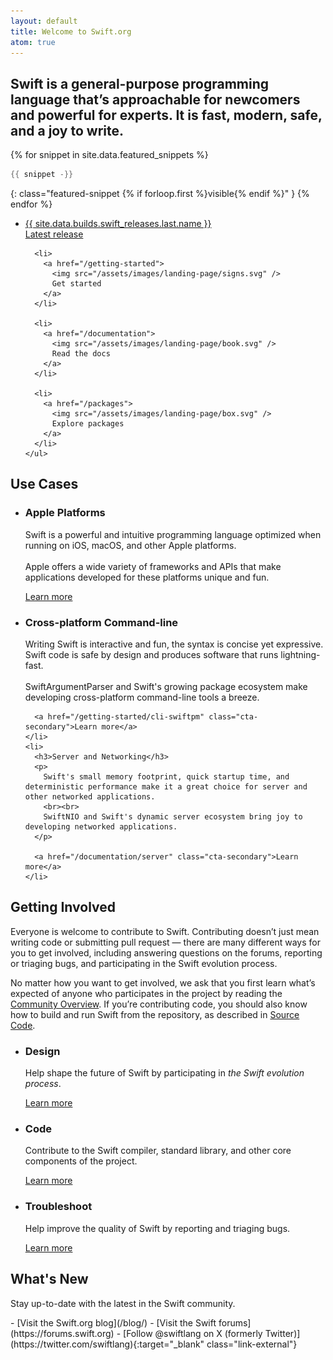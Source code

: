 ```yaml
---
layout: default
title: Welcome to Swift.org
atom: true
---
```


<article class="page-wide" markdown="1">
  <h1 class="preamble">Swift is a <strong>general-purpose</strong> programming language that’s <strong>approachable</strong> for newcomers and <strong>powerful</strong> for experts. <span>It is <strong>fast</strong>, <strong>modern</strong>, <strong>safe</strong>, and a <strong>joy</strong> to write.</span></h1>

  {% for snippet in site.data.featured_snippets %}
  ```swift
  {{ snippet -}}
  ```
  {: class="featured-snippet {% if forloop.first %}visible{% endif %}" }
  {% endfor %}

  <div class="link-grid">
    <ul>
      <li>
        <a href="/install">
          <div class="flex-container">
            <div class="latest-release-container">
            <span>
              {{ site.data.builds.swift_releases.last.name }}
            </span>
            </div>
            Latest release
          </div>
        </a>
      </li>

      <li>
        <a href="/getting-started">
          <img src="/assets/images/landing-page/signs.svg" />
          Get started
        </a>
      </li>

      <li>
        <a href="/documentation">
          <img src="/assets/images/landing-page/book.svg" />
          Read the docs
        </a>
      </li>

      <li>
        <a href="/packages">
          <img src="/assets/images/landing-page/box.svg" />
          Explore packages
        </a>
      </li>
    </ul>
  </div>

  ## Use Cases

  <ul class="use-cases">
    <li>
      <h3>Apple Platforms</h3>
      <p>
        Swift is a powerful and intuitive programming language optimized when running on iOS, macOS, and other Apple platforms.
        <br><br>
        Apple offers a wide variety of frameworks and APIs that make applications developed for these platforms unique and fun.
      </p>
      <a href="https://developer.apple.com/swift/resources/" class="cta-secondary">Learn more</a>
    </li>
    <li>
      <h3>Cross-platform Command-line</h3>
      <p>
        Writing Swift is interactive and fun, the syntax is concise yet expressive.
        Swift code is safe by design and produces software that runs lightning-fast.
        <br><br>
        SwiftArgumentParser and Swift's growing package ecosystem make developing cross-platform command-line tools a breeze.
      </p>

      <a href="/getting-started/cli-swiftpm" class="cta-secondary">Learn more</a>
    </li>
    <li>
      <h3>Server and Networking</h3>
      <p>
        Swift's small memory footprint, quick startup time, and deterministic performance make it a great choice for server and other networked applications.
        <br><br>
        SwiftNIO and Swift's dynamic server ecosystem bring joy to developing networked applications.
      </p>

      <a href="/documentation/server" class="cta-secondary">Learn more</a>
    </li>
  </ul>

  ## Getting Involved

  Everyone is welcome to contribute to Swift. Contributing doesn’t just mean writing code or submitting pull request — there are many different ways for you to get involved, including answering questions on the forums, reporting or triaging bugs, and participating in the Swift evolution process.

  No matter how you want to get involved, we ask that you first learn what’s expected of anyone who participates in the project by reading the [Community Overview](/community/). If you’re contributing code, you should also know how to build and run Swift from the repository, as described in [Source Code](/documentation/source-code/).

  <ul class="getting-involved">
    <li>
      <h3>Design</h3>
      <p>
        Help shape the future of Swift by participating in <em>the Swift evolution process</em>.
      </p>
      <a href="/contributing/#swift-evolution" class="cta-secondary">Learn more</a>
    </li>
    <li>
      <h3>Code</h3>
      <p>
        Contribute to the Swift compiler, standard library, and other core components of the project.
      </p>
      <a href="/contributing/#contributing-code" class="cta-secondary">Learn more</a>
    </li>
    <li>
      <h3>Troubleshoot</h3>
      <p>
        Help improve the quality of Swift by reporting and triaging bugs.
      </p>
      <a href="/contributing/#triaging-bugs" class="cta-secondary">Learn more</a>
    </li>
  </ul>

  ## What's New

  Stay up-to-date with the latest in the Swift community.

  <div class="links links-list-nostyle" markdown="1">
    - [Visit the Swift.org blog](/blog/)
    - [Visit the Swift forums](https://forums.swift.org)
    - [Follow @swiftlang on X (formerly Twitter)](https://twitter.com/swiftlang){:target="_blank" class="link-external"}
  </div>
</article>

<script>
  var featuredSnippets = document.querySelectorAll('.featured-snippet');
  var visibleSnippet = document.querySelector('.featured-snippet.visible');
  var randomIndex = Math.floor(Math.random() * featuredSnippets.length);

  visibleSnippet?.classList.remove('visible');
  featuredSnippets[randomIndex]?.classList.add('visible');
</script>
